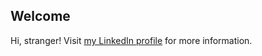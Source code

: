 ## Welcome
Hi, stranger! Visit [my LinkedIn profile](https://www.linkedin.com/in/nvallejos17/) for more information.
